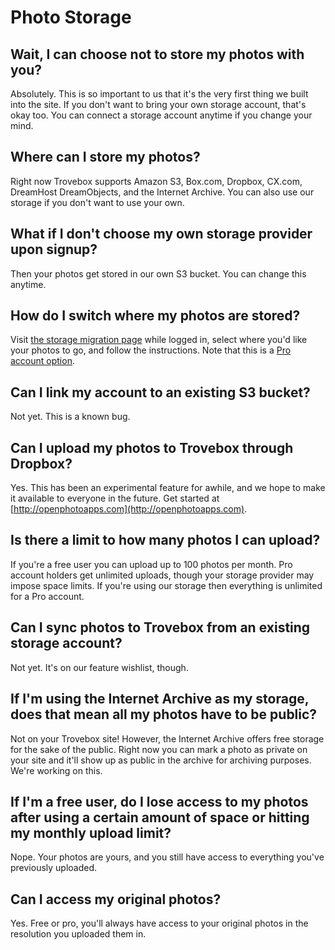 Photo Storage
=======================

## Wait, I can choose not to store my photos with you?
Absolutely. This is so important to us that it's the very first thing we built into the site. If you don't want to bring your own storage account, that's okay too. You can connect a storage account anytime if you change your mind.

## Where can I store my photos?
Right now Trovebox supports Amazon S3, Box.com, Dropbox, CX.com, DreamHost DreamObjects, and the Internet Archive. You can also use our storage if you don't want to use your own.

## What if I don't choose my own storage provider upon signup?
Then your photos get stored in our own S3 bucket. You can change this anytime.

## How do I switch where my photos are stored?
Visit <a href="http://trovebox.com/migrate">the storage migration page</a> while logged in, select where you'd like your photos to go, and follow the instructions. Note that this is a <a href="https://trovebox.com/plans">Pro account option</a>.

## Can I link my account to an existing S3 bucket?
Not yet. This is a known bug.

## Can I upload my photos to Trovebox through Dropbox?
Yes. This has been an experimental feature for awhile, and we hope to make it available to everyone in the future. Get started at [http://openphotoapps.com](http://openphotoapps.com).

## Is there a limit to how many photos I can upload?
If you're a free user you can upload up to 100 photos per month. Pro account holders get unlimited uploads, though your storage provider may impose space limits. If you're using our storage then everything is unlimited for a Pro account.

## Can I sync photos to Trovebox from an existing storage account?
Not yet. It's on our feature wishlist, though.

## If I'm using the Internet Archive as my storage, does that mean all my photos have to be public?
Not on your Trovebox site! However, the Internet Archive offers free storage for the sake of the public. Right now you can mark a photo as private on your site and it'll show up as public in the archive for archiving purposes. 
We're working on this.

## If I'm a free user, do I lose access to my photos after using a certain amount of space or hitting my monthly upload limit?
Nope. Your photos are yours, and you still have access to everything you've previously uploaded.

## Can I access my original photos?
Yes. Free or pro, you'll always have access to your original photos in the resolution you uploaded them in.
